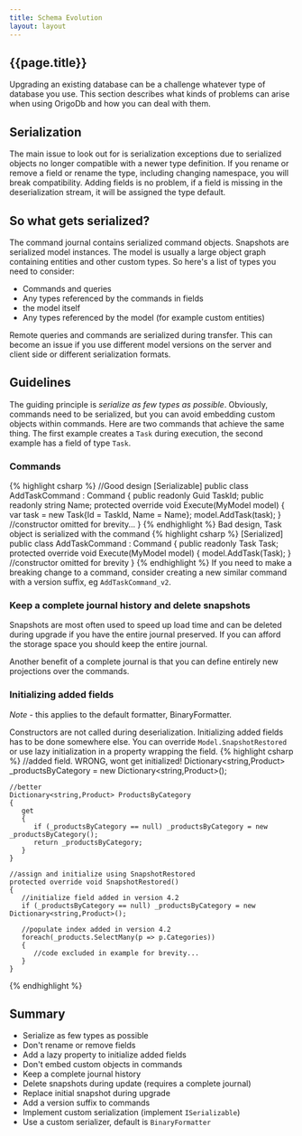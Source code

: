 ```yaml
---
title: Schema Evolution
layout: layout
---
```

## {{page.title}}
Upgrading an existing database can be a challenge whatever type of database you use.
This section describes what kinds of problems can arise when using OrigoDb and how you can deal with them.

## Serialization
The main issue to look out for is serialization exceptions due to serialized objects no longer compatible with a newer type definition. If you rename or remove a
field or rename the type, including changing namespace, you will break compatibility. Adding fields is no problem,
if a field is missing in the deserialization stream, it will be assigned the type default.

## So what gets serialized? 
The command journal contains serialized command objects. Snapshots are serialized model instances. The model is usually a large object
graph containing entities and other custom types. So here's a list of types you need to consider:
* Commands and queries
* Any types referenced by the commands in fields 
* the model itself
* Any types referenced by the model  (for example custom entities)

Remote queries and commands are serialized during transfer. This can become an issue if you use different model versions on the server
and client side or different serialization formats.

## Guidelines
The guiding principle is *serialize as few types as possible*. Obviously, commands need to be serialized, but you can avoid
embedding custom objects within commands. Here are two commands that achieve the same thing. The first example creates a `Task`
during execution, the second example has a field of type `Task`.

### Commands
{% highlight csharp %}
    //Good design
    [Serializable]
    public class AddTaskCommand : Command<MyModel>
    {
       public readonly Guid TaskId;
       public readonly string Name;
       protected override void Execute(MyModel model)
       {
          var task = new Task{Id = TaskId, Name = Name};
          model.AddTask(task);
       }
       //constructor omitted for brevity...
    }
{% endhighlight %}
Bad design, Task object is serialized with the command
{% highlight csharp %}
    [Serialized]
    public class AddTaskCommand : Command<MyModel>
    {
       public readonly Task Task;
       protected override void Execute(MyModel model)
       {
          model.AddTask(Task);
       }
       //constructor omitted for brevity
    }
{% endhighlight %}
If you need to make a breaking change to a command, consider creating a new similar command with a version suffix, eg `AddTaskCommand_v2`.

### Keep a complete journal history and delete snapshots
Snapshots are most often used to speed up load time and can be deleted during upgrade if you have the entire journal preserved.
If you can afford the storage space you should keep the entire journal. 

Another benefit of a complete journal is that you can define entirely new projections over the commands.

### Initializing added fields
*Note* - this applies to the default formatter, BinaryFormatter.

Constructors are not called during deserialization. Initializing added fields has to be done somewhere else.
You can override `Model.SnapshotRestored` or use lazy initialization in a property wrapping the field.
{% highlight csharp %}
    //added field. WRONG, wont get initialized!
    Dictionary<string,Product> _productsByCategory = new Dictionary<string,Product>();

    //better
    Dictionary<string,Product> ProductsByCategory
    {
       get
       {
          if (_productsByCategory == null) _productsByCategory = new _productsByCategory();
          return _productsByCategory;
       }
    }

    //assign and initialize using SnapshotRestored
    protected override void SnapshotRestored()
    {
       //initialize field added in version 4.2
       if (_productsByCategory == null) _productsByCategory = new Dictionary<string,Product>();

       //populate index added in version 4.2
       foreach(_products.SelectMany(p => p.Categories))
       {
          //code excluded in example for brevity...
       }
    }
{% endhighlight %}
## Summary
* Serialize as few types as possible
* Don't rename or remove fields
* Add a lazy property to initialize added fields
* Don't embed custom objects in commands
* Keep a complete journal history
* Delete snapshots during update (requires a complete journal)
* Replace initial snapshot during upgrade
* Add a version suffix to commands
* Implement custom serialization (implement `ISerializable`)
* Use a custom serializer, default is `BinaryFormatter`
